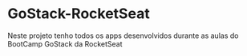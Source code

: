 # GoStack-RocketSeat
Neste projeto tenho todos os apps desenvolvidos durante as aulas do BootCamp GoStack da RocketSeat
